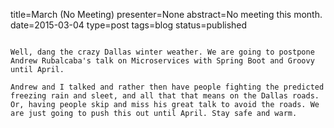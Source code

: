 title=March (No Meeting)
presenter=None
abstract=No meeting this month.
date=2015-03-04
type=post
tags=blog
status=published
~~~~~~

Well, dang the crazy Dallas winter weather. We are going to postpone Andrew Rubalcaba's talk on Microservices with Spring Boot and Groovy until April.

Andrew and I talked and rather then have people fighting the predicted freezing rain and sleet, and all that that means on the Dallas roads. Or, having people skip and miss his great talk to avoid the roads. We are just going to push this out until April. Stay safe and warm.

